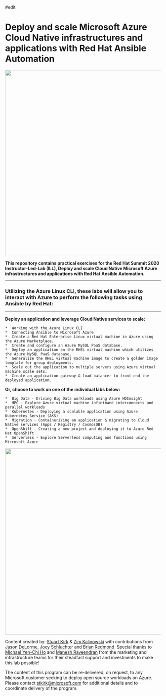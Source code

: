 #edit
# Deploy and scale Microsoft Azure Cloud Native infrastructures and applications with Red Hat Ansible Automation
<p align="center">
<img src="images/microsoft-twitter.png" width="600">
</p>
<b>This repository contains practical exercises for the Red Hat Summit 2020 Instructor-Led-Lab (ILL), Deploy and scale Cloud Native Microsoft Azure infrastructures and applications with Red Hat Ansible Automation.</b>
<HR>
<h3>Utilizing the Azure Linux CLI, these labs will allow you to interact with Azure to perform the following tasks using Ansible by Red Hat:</h3>
<HR>
<b>Deploy an application and leverage Cloud Native services to scale:</b>

	*  Working with the Azure Linux CLI
	*  Connecting Ansible to Microsoft Azure
	*  Create a Red Hat Enterprise Linux virtual machine in Azure using the Azure Marketplace.
	*  Create and configure an Azure MySQL PaaS database.
	*  Deploy an application on the RHEL virtual machine which utilizes the Azure MySQL PaaS database.
	*  Generalize the RHEL virtual machine image to create a golden image template for group deployments.
	*  Scale out the application to multiple servers using Azure virtual machine scale sets.
	*  Create an application gateway & load balancer to front-end the deployed application.
	
<b>Or, choose to work on one of the individual labs below:</b>

	*  Big Data - Driving Big Data workloads using Azure HDInsight
	*  HPC - Explore Azure virtual machine infiniband interconnects and parallel workloads
	*  Kubernetes - Deploying a scalable application using Azure Kubernetes Service (AKS)
	*  Migration - Containerizing an application & migrating to Cloud Native services (Apps / Registry / CosmosDB)
	*  OpenShift - Creating a new project and deploying it to Azure Red Hat OpenShift
	*  Serverless - Explore Serverless computing and functions using Microsoft Azure

<p align="center">
<a href="https://docs.microsoft.com/en-us/azure/openshift/howto-using-azure-redhat-openshift"><img src="images/Red-Hat-OpenShift-4_OG_1200x675.png" width="600"></a>

Content created by: [Stuart Kirk](https://github.com/stuartatmicrosoft) & [Zim Kalinowski](https://github.com/zikalino) with contributions from [Jason DeLorme](https://github.com/ms-jasondel), [Joey Schluchter](https://github.com/jschluchter) and [Brian Redmond](https://github.com/chzbrgr71). Special thanks to [Michael Yen-Chi Ho](https://github.com/yenchiho) and [Manesh Raveendran](https://github.com/Manesh-R) from the marketing and infrastructure teams for their steadfast support and investments to make this lab possible!

The content of this program can be re-delivered, on request, to any Microsoft customer seeking to deploy open source workloads on Azure.  Please contact stkirk@microsoft.com for additional details and to coordinate delivery of the program.
</p>
